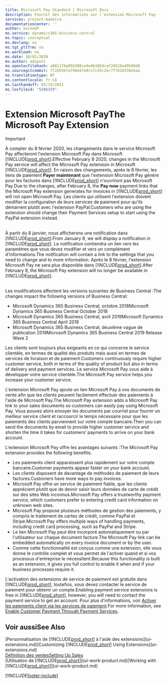 ```yaml
---
title: Microsoft Pay Standard | Microsoft Docs
description: Fournit des informations sur l'extension Microsoft Pay
services: project-madeira
documentationcenter: ''
author: SorenGP
ms.service: dynamics365-business-central
ms.topic: conceptual
ms.devlang: na
ms.tgt_pltfrm: na
ms.workload: na
ms.date: 10/01/2020
ms.author: edupont
ms.openlocfilehash: a8811f6a05b380ce4e4b18b9caf28528a49b99d0
ms.sourcegitcommit: ff2b55b7e790447e0c1fcd5c2ec7f7610338ebaa
ms.translationtype: HT
ms.contentlocale: fr-CA
ms.lasthandoff: 02/15/2021
ms.locfileid: "5386159"
---
```

# <a name="the-microsoft-pay-extension"></a><span data-ttu-id="9341f-103">Extension Microsoft Pay</span><span class="sxs-lookup"><span data-stu-id="9341f-103">The Microsoft Pay Extension</span></span>

> [!IMPORTANT]
> <span data-ttu-id="9341f-104">À compter du 8 février 2020, les changements dans le service Microsoft Pay affecteront l'extension Microsoft Pay dans Microsoft [!INCLUDE[prod_short](includes/prod_long.md)].</span><span class="sxs-lookup"><span data-stu-id="9341f-104">Effective February 8 2020, changes in the Microsoft Pay service will affect the Microsoft Pay extension in Microsoft [!INCLUDE[prod_short](includes/prod_long.md)].</span></span> <span data-ttu-id="9341f-105">En raison des changements, après le 8 février, les liens de paiement **Payer maintenant** que l'extension Microsoft Pay génère pour les factures dans [!INCLUDE[prod_short](includes/prod_short.md)] n'ouvriront pas Microsoft Pay.</span><span class="sxs-lookup"><span data-stu-id="9341f-105">Due to the changes, after February 8, the **Pay now** payment links that the Microsoft Pay extension generates for invoices in [!INCLUDE[prod_short](includes/prod_short.md)] will not open Microsoft Pay.</span></span> <span data-ttu-id="9341f-106">Les clients qui utilisent l'extension doivent modifier la configuration de leurs services de paiement pour qu'ils démarrent plutôt avec l'extension PayPal.</span><span class="sxs-lookup"><span data-stu-id="9341f-106">Customers who are using the extension should change their Payment Services setup to start using the PayPal extension instead.</span></span><br /></br>
>
> <span data-ttu-id="9341f-107">À partir du 8 janvier, nous afficherons une notification dans [!INCLUDE[prod_short](includes/prod_short.md)].</span><span class="sxs-lookup"><span data-stu-id="9341f-107">From January 8, we will display a notification in [!INCLUDE[prod_short](includes/prod_short.md)].</span></span> <span data-ttu-id="9341f-108">La notification contiendra un lien vers les paramètres que vous devez modifier et vers un complément d'informations.</span><span class="sxs-lookup"><span data-stu-id="9341f-108">The notification will contain a link to the settings that you need to change and to more information.</span></span> <span data-ttu-id="9341f-109">Après le 8 février, l'extension Microsoft Pay ne sera plus disponible dans [!INCLUDE[prod_short](includes/prod_short.md)].</span><span class="sxs-lookup"><span data-stu-id="9341f-109">After February 8, the Microsoft Pay extension will no longer be available in [!INCLUDE[prod_short](includes/prod_short.md)].</span></span><br /></br>
>
> <span data-ttu-id="9341f-110">Les modifications affectent les versions suivantes de Business Central :</span><span class="sxs-lookup"><span data-stu-id="9341f-110">The changes impact the following versions of Business Central:</span></span>
> - <span data-ttu-id="9341f-111">Microsoft Dynamics 365 Business Central, octobre 2018</span><span class="sxs-lookup"><span data-stu-id="9341f-111">Microsoft Dynamics 365 Business Central October 2018</span></span>
> - <span data-ttu-id="9341f-112">Microsoft Dynamics 365 Business Central, avril 2019</span><span class="sxs-lookup"><span data-stu-id="9341f-112">Microsoft Dynamics 365 Business Central April 2019</span></span>
> - <span data-ttu-id="9341f-113">Microsoft Dynamics 365 Business Central, deuxième vague de publication 2019</span><span class="sxs-lookup"><span data-stu-id="9341f-113">Microsoft Dynamics 365 Business Central 2019 Release Wave 2</span></span>

<span data-ttu-id="9341f-114">Les clients sont toujours plus exigeants en ce qui concerne le service clientèle, en termes de qualité des produits mais aussi en termes de services de livraison et de paiement.</span><span class="sxs-lookup"><span data-stu-id="9341f-114">Customers continuously require higher customer service, both in terms of the quality of product but also in terms of delivery and payment services.</span></span> <span data-ttu-id="9341f-115">Le service Microsoft Pay vous aide à développer votre service clientèle.</span><span class="sxs-lookup"><span data-stu-id="9341f-115">The Microsoft Pay service helps you increase your customer service.</span></span>

<span data-ttu-id="9341f-116">L'extension Microsoft Pay ajoute un lien Microsoft Pay à vos documents de vente afin que les clients peuvent facilement effectuer des paiements à l'aide de Microsoft Pay.</span><span class="sxs-lookup"><span data-stu-id="9341f-116">The Microsoft Pay extension adds a Microsoft Pay link to your sales documents so customers can easily pay using Microsoft Pay.</span></span> <span data-ttu-id="9341f-117">Vous pouvez alors envoyer les documents par courriel pour fournir un meilleur service client et raccourcir le temps nécessaire pour que les paiements des clients parviennent sur votre compte bancaire.</span><span class="sxs-lookup"><span data-stu-id="9341f-117">Then you can send the documents by email to provide higher customer service and shorten the time it takes for customers’ payments to arrive on your bank account.</span></span>

<span data-ttu-id="9341f-118">L'extension Microsoft Pay offre les avantages suivants :</span><span class="sxs-lookup"><span data-stu-id="9341f-118">The Microsoft Pay extension provides the following benefits:</span></span>
- <span data-ttu-id="9341f-119">Les paiements client apparaissent plus rapidement sur votre compte bancaire.</span><span class="sxs-lookup"><span data-stu-id="9341f-119">Customer payments appear faster on your bank account.</span></span>
- <span data-ttu-id="9341f-120">Les clients disposent de davantage de méthodes de paiement de leurs factures.</span><span class="sxs-lookup"><span data-stu-id="9341f-120">Customers have more ways to pay invoices.</span></span>
- <span data-ttu-id="9341f-121">Microsoft Pay offre un service de paiement fiable, que les clients apprécient plutôt que de devoir saisir leurs données de carte de crédit sur des sites Web inconnus.</span><span class="sxs-lookup"><span data-stu-id="9341f-121">Microsoft Pay offers a trustworthy payment service, which customers prefer to entering credit card information on unknown web sites.</span></span>
- <span data-ttu-id="9341f-122">Microsoft Pay propose plusieurs méthodes de gestion des paiements, y compris le traitement de cartes de crédit, comme PayPal et Stripe.</span><span class="sxs-lookup"><span data-stu-id="9341f-122">Microsoft Pay offers multiple ways of handling payments, including credit card processing, such as PayPal and Stripe.</span></span>
- <span data-ttu-id="9341f-123">Le lien Microsoft Pay peut être incorporé automatiquement ou par l'utilisateur sur chaque document facture.</span><span class="sxs-lookup"><span data-stu-id="9341f-123">The Microsoft Pay link can be embedded automatically on every invoice document or by the user.</span></span>
- <span data-ttu-id="9341f-124">Comme cette fonctionnalité est conçus comme une extension, elle vous donne le contrôle complet et vous permet de l'activer quand et si vos processus d'entreprise le nécessitent.</span><span class="sxs-lookup"><span data-stu-id="9341f-124">Because this functionality is built as an extension, it gives you full control to enable it when and if your business processes require it.</span></span>

<span data-ttu-id="9341f-125">L'activation des extensions de service de paiement est gratuite dans [!INCLUDE[prod_short](includes/prod_short.md)], toutefois, vous devez contacter le service de paiement pour obtenir un compte.</span><span class="sxs-lookup"><span data-stu-id="9341f-125">Enabling payment service extensions is free in [!INCLUDE[prod_short](includes/prod_short.md)], however, you will need to contact the payment service to get an account.</span></span> <span data-ttu-id="9341f-126">Pour plus d'informations, voir [Activer les paiements client via les services de paiement](sales-how-enable-payment-service-extensions.md).</span><span class="sxs-lookup"><span data-stu-id="9341f-126">For more information, see [Enable Customer Payment Through Payment Services](sales-how-enable-payment-service-extensions.md).</span></span>

## <a name="see-also"></a><span data-ttu-id="9341f-127">Voir aussi</span><span class="sxs-lookup"><span data-stu-id="9341f-127">See Also</span></span>
<span data-ttu-id="9341f-128">[Personnalisation de [!INCLUDE[prod_short](includes/prod_short.md)] à l'aide des extensions](ui-extensions.md)</span><span class="sxs-lookup"><span data-stu-id="9341f-128">[Customizing [!INCLUDE[prod_short](includes/prod_short.md)] Using Extensions](ui-extensions.md)</span></span>  
[<span data-ttu-id="9341f-129">Définition des ventes</span><span class="sxs-lookup"><span data-stu-id="9341f-129">Setting Up Sales</span></span>](sales-setup-sales.md)  
<span data-ttu-id="9341f-130">[Utilisation de [!INCLUDE[prod_short](includes/prod_short.md)]](ui-work-product.md)</span><span class="sxs-lookup"><span data-stu-id="9341f-130">[Working with [!INCLUDE[prod_short](includes/prod_short.md)]](ui-work-product.md)</span></span>


[!INCLUDE[footer-include](includes/footer-banner.md)]